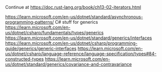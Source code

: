 Continue at https://doc.rust-lang.org/book/ch13-02-iterators.html


https://learn.microsoft.com/en-us/dotnet/standard/asynchronous-programming-patterns/
C# stuff for generics
https://learn.microsoft.com/en-us/dotnet/csharp/fundamentals/types/generics
https://learn.microsoft.com/en-us/dotnet/standard/generics/interfaces
https://learn.microsoft.com/en-us/dotnet/csharp/programming-guide/generics/generic-interfaces
https://learn.microsoft.com/en-us/dotnet/csharp/language-reference/language-specification/types#84-constructed-types
https://learn.microsoft.com/en-us/dotnet/standard/generics/covariance-and-contravariance